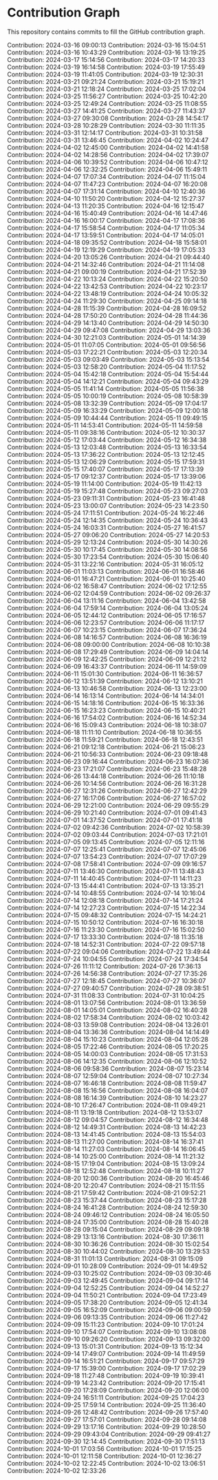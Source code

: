 # Contribution Graph

This repository contains commits to fill the GitHub contribution graph.

Contribution: 2024-03-16 09:00:13
Contribution: 2024-03-16 15:04:51
Contribution: 2024-03-16 10:43:29
Contribution: 2024-03-16 13:19:25
Contribution: 2024-03-17 15:14:56
Contribution: 2024-03-17 14:20:33
Contribution: 2024-03-19 16:14:58
Contribution: 2024-03-19 17:55:49
Contribution: 2024-03-19 11:41:05
Contribution: 2024-03-19 12:30:31
Contribution: 2024-03-21 09:21:24
Contribution: 2024-03-21 15:19:21
Contribution: 2024-03-21 12:18:24
Contribution: 2024-03-25 17:02:04
Contribution: 2024-03-25 11:56:27
Contribution: 2024-03-25 10:42:20
Contribution: 2024-03-25 12:49:24
Contribution: 2024-03-25 11:08:55
Contribution: 2024-03-27 14:41:25
Contribution: 2024-03-27 11:43:37
Contribution: 2024-03-27 09:30:08
Contribution: 2024-03-28 14:54:17
Contribution: 2024-03-28 10:28:29
Contribution: 2024-03-30 11:11:35
Contribution: 2024-03-31 12:14:17
Contribution: 2024-03-31 10:31:58
Contribution: 2024-03-31 13:46:45
Contribution: 2024-04-02 10:24:47
Contribution: 2024-04-02 12:45:00
Contribution: 2024-04-02 14:41:58
Contribution: 2024-04-02 14:28:56
Contribution: 2024-04-02 17:39:07
Contribution: 2024-04-06 10:39:52
Contribution: 2024-04-06 10:47:12
Contribution: 2024-04-06 12:32:25
Contribution: 2024-04-06 15:49:11
Contribution: 2024-04-07 17:07:34
Contribution: 2024-04-07 11:15:04
Contribution: 2024-04-07 11:47:23
Contribution: 2024-04-07 16:20:08
Contribution: 2024-04-07 17:31:14
Contribution: 2024-04-10 12:40:36
Contribution: 2024-04-10 11:50:20
Contribution: 2024-04-12 15:27:37
Contribution: 2024-04-13 11:20:35
Contribution: 2024-04-16 12:15:47
Contribution: 2024-04-16 15:40:49
Contribution: 2024-04-16 14:47:46
Contribution: 2024-04-16 16:00:17
Contribution: 2024-04-17 17:08:36
Contribution: 2024-04-17 15:58:54
Contribution: 2024-04-17 11:05:34
Contribution: 2024-04-17 13:59:51
Contribution: 2024-04-17 14:05:01
Contribution: 2024-04-18 09:35:52
Contribution: 2024-04-18 15:58:01
Contribution: 2024-04-19 12:19:29
Contribution: 2024-04-19 17:05:33
Contribution: 2024-04-20 13:05:26
Contribution: 2024-04-21 09:44:40
Contribution: 2024-04-21 14:32:46
Contribution: 2024-04-21 11:14:08
Contribution: 2024-04-21 09:00:19
Contribution: 2024-04-21 17:52:39
Contribution: 2024-04-22 10:13:24
Contribution: 2024-04-22 15:20:50
Contribution: 2024-04-22 13:42:53
Contribution: 2024-04-22 10:23:17
Contribution: 2024-04-22 13:48:19
Contribution: 2024-04-24 10:05:32
Contribution: 2024-04-24 11:29:30
Contribution: 2024-04-25 09:14:18
Contribution: 2024-04-28 11:15:39
Contribution: 2024-04-28 16:09:52
Contribution: 2024-04-28 17:50:20
Contribution: 2024-04-28 11:44:36
Contribution: 2024-04-29 14:13:40
Contribution: 2024-04-29 14:50:30
Contribution: 2024-04-29 09:47:08
Contribution: 2024-04-29 13:03:36
Contribution: 2024-04-30 12:21:03
Contribution: 2024-05-01 14:14:39
Contribution: 2024-05-01 11:07:05
Contribution: 2024-05-01 09:56:56
Contribution: 2024-05-03 17:22:21
Contribution: 2024-05-03 12:20:34
Contribution: 2024-05-03 09:03:49
Contribution: 2024-05-03 15:13:54
Contribution: 2024-05-03 12:58:20
Contribution: 2024-05-04 11:17:52
Contribution: 2024-05-04 15:42:18
Contribution: 2024-05-04 15:54:44
Contribution: 2024-05-04 14:12:21
Contribution: 2024-05-04 09:43:29
Contribution: 2024-05-05 11:41:14
Contribution: 2024-05-05 11:56:38
Contribution: 2024-05-05 10:00:19
Contribution: 2024-05-08 10:58:39
Contribution: 2024-05-08 13:32:39
Contribution: 2024-05-09 17:04:17
Contribution: 2024-05-09 16:33:29
Contribution: 2024-05-09 12:00:18
Contribution: 2024-05-09 10:44:44
Contribution: 2024-05-11 09:49:15
Contribution: 2024-05-11 14:53:41
Contribution: 2024-05-11 14:59:58
Contribution: 2024-05-11 09:38:16
Contribution: 2024-05-12 10:30:37
Contribution: 2024-05-12 17:03:44
Contribution: 2024-05-12 16:34:38
Contribution: 2024-05-13 12:03:48
Contribution: 2024-05-13 16:33:54
Contribution: 2024-05-13 17:36:22
Contribution: 2024-05-13 12:12:45
Contribution: 2024-05-13 12:06:29
Contribution: 2024-05-15 17:59:31
Contribution: 2024-05-15 17:40:07
Contribution: 2024-05-17 17:13:39
Contribution: 2024-05-17 09:12:37
Contribution: 2024-05-17 13:39:06
Contribution: 2024-05-19 11:14:00
Contribution: 2024-05-19 11:42:13
Contribution: 2024-05-19 15:27:48
Contribution: 2024-05-23 09:27:03
Contribution: 2024-05-23 09:11:31
Contribution: 2024-05-23 16:41:48
Contribution: 2024-05-23 13:00:07
Contribution: 2024-05-23 14:23:50
Contribution: 2024-05-24 17:11:51
Contribution: 2024-05-24 16:22:46
Contribution: 2024-05-24 12:14:35
Contribution: 2024-05-24 10:36:43
Contribution: 2024-05-24 16:03:31
Contribution: 2024-05-27 16:41:57
Contribution: 2024-05-27 09:06:20
Contribution: 2024-05-27 14:20:53
Contribution: 2024-05-29 12:13:24
Contribution: 2024-05-30 14:30:26
Contribution: 2024-05-30 10:17:45
Contribution: 2024-05-30 14:08:56
Contribution: 2024-05-30 17:23:54
Contribution: 2024-05-30 15:06:40
Contribution: 2024-05-31 13:22:16
Contribution: 2024-05-31 16:05:12
Contribution: 2024-06-01 11:03:13
Contribution: 2024-06-01 16:58:46
Contribution: 2024-06-01 16:47:21
Contribution: 2024-06-01 10:25:40
Contribution: 2024-06-02 16:58:47
Contribution: 2024-06-02 17:12:55
Contribution: 2024-06-02 12:04:59
Contribution: 2024-06-02 09:26:37
Contribution: 2024-06-04 13:11:16
Contribution: 2024-06-04 13:42:58
Contribution: 2024-06-04 17:59:14
Contribution: 2024-06-04 13:05:24
Contribution: 2024-06-05 12:44:12
Contribution: 2024-06-05 17:16:57
Contribution: 2024-06-06 12:23:57
Contribution: 2024-06-06 11:17:17
Contribution: 2024-06-07 10:23:15
Contribution: 2024-06-07 17:36:24
Contribution: 2024-06-08 14:16:57
Contribution: 2024-06-08 16:36:19
Contribution: 2024-06-08 09:00:00
Contribution: 2024-06-08 10:10:38
Contribution: 2024-06-08 17:29:49
Contribution: 2024-06-09 14:04:14
Contribution: 2024-06-09 12:42:25
Contribution: 2024-06-09 12:21:12
Contribution: 2024-06-09 16:43:37
Contribution: 2024-06-11 14:59:09
Contribution: 2024-06-11 15:01:30
Contribution: 2024-06-11 16:36:57
Contribution: 2024-06-12 13:51:39
Contribution: 2024-06-12 13:10:21
Contribution: 2024-06-13 10:46:58
Contribution: 2024-06-13 12:23:00
Contribution: 2024-06-14 16:13:14
Contribution: 2024-06-14 14:34:01
Contribution: 2024-06-15 14:18:16
Contribution: 2024-06-15 16:33:36
Contribution: 2024-06-15 16:23:23
Contribution: 2024-06-15 10:40:21
Contribution: 2024-06-16 17:54:02
Contribution: 2024-06-16 14:52:34
Contribution: 2024-06-16 15:09:43
Contribution: 2024-06-18 10:38:07
Contribution: 2024-06-18 11:11:10
Contribution: 2024-06-18 10:36:55
Contribution: 2024-06-18 11:59:21
Contribution: 2024-06-18 12:43:51
Contribution: 2024-06-21 09:12:18
Contribution: 2024-06-21 15:06:23
Contribution: 2024-06-21 10:56:33
Contribution: 2024-06-23 09:18:48
Contribution: 2024-06-23 09:16:44
Contribution: 2024-06-23 16:07:36
Contribution: 2024-06-23 17:21:07
Contribution: 2024-06-23 15:48:28
Contribution: 2024-06-26 13:44:18
Contribution: 2024-06-26 11:10:18
Contribution: 2024-06-26 10:14:56
Contribution: 2024-06-26 16:31:28
Contribution: 2024-06-27 12:31:26
Contribution: 2024-06-27 12:42:29
Contribution: 2024-06-27 16:17:06
Contribution: 2024-06-27 16:57:02
Contribution: 2024-06-29 12:21:00
Contribution: 2024-06-29 09:55:29
Contribution: 2024-06-29 10:21:40
Contribution: 2024-07-01 09:41:43
Contribution: 2024-07-01 14:37:52
Contribution: 2024-07-01 17:41:18
Contribution: 2024-07-02 09:42:36
Contribution: 2024-07-02 10:58:39
Contribution: 2024-07-02 09:03:44
Contribution: 2024-07-03 17:21:01
Contribution: 2024-07-05 09:13:45
Contribution: 2024-07-05 12:11:16
Contribution: 2024-07-07 12:25:41
Contribution: 2024-07-07 12:45:06
Contribution: 2024-07-07 13:54:23
Contribution: 2024-07-07 17:07:29
Contribution: 2024-07-08 17:58:41
Contribution: 2024-07-09 09:16:57
Contribution: 2024-07-11 13:46:30
Contribution: 2024-07-11 13:48:43
Contribution: 2024-07-11 14:40:45
Contribution: 2024-07-11 14:11:23
Contribution: 2024-07-13 15:44:41
Contribution: 2024-07-13 13:35:21
Contribution: 2024-07-14 10:48:55
Contribution: 2024-07-14 10:16:04
Contribution: 2024-07-14 12:08:18
Contribution: 2024-07-14 17:21:24
Contribution: 2024-07-14 12:27:23
Contribution: 2024-07-15 14:22:34
Contribution: 2024-07-15 09:48:32
Contribution: 2024-07-15 14:24:21
Contribution: 2024-07-15 10:50:12
Contribution: 2024-07-16 16:30:18
Contribution: 2024-07-16 11:23:30
Contribution: 2024-07-16 15:02:50
Contribution: 2024-07-17 13:33:30
Contribution: 2024-07-18 11:35:18
Contribution: 2024-07-18 14:52:31
Contribution: 2024-07-22 09:57:18
Contribution: 2024-07-22 09:04:06
Contribution: 2024-07-22 13:49:44
Contribution: 2024-07-24 10:04:55
Contribution: 2024-07-24 17:34:54
Contribution: 2024-07-26 11:11:12
Contribution: 2024-07-26 17:36:13
Contribution: 2024-07-26 14:56:38
Contribution: 2024-07-27 17:35:26
Contribution: 2024-07-27 12:18:45
Contribution: 2024-07-27 10:36:07
Contribution: 2024-07-27 09:40:57
Contribution: 2024-07-28 09:38:51
Contribution: 2024-07-31 11:08:33
Contribution: 2024-07-31 10:04:25
Contribution: 2024-08-01 13:07:56
Contribution: 2024-08-01 13:36:59
Contribution: 2024-08-01 14:05:01
Contribution: 2024-08-02 16:40:28
Contribution: 2024-08-02 17:58:34
Contribution: 2024-08-02 10:03:42
Contribution: 2024-08-03 13:59:08
Contribution: 2024-08-04 13:26:01
Contribution: 2024-08-04 13:36:36
Contribution: 2024-08-04 14:14:49
Contribution: 2024-08-04 15:10:23
Contribution: 2024-08-04 12:05:28
Contribution: 2024-08-05 17:22:46
Contribution: 2024-08-05 17:20:25
Contribution: 2024-08-05 14:00:03
Contribution: 2024-08-05 17:31:53
Contribution: 2024-08-06 14:12:35
Contribution: 2024-08-06 12:10:52
Contribution: 2024-08-06 09:58:36
Contribution: 2024-08-07 15:23:14
Contribution: 2024-08-07 12:59:04
Contribution: 2024-08-07 10:27:34
Contribution: 2024-08-07 16:46:18
Contribution: 2024-08-08 11:59:47
Contribution: 2024-08-08 15:16:56
Contribution: 2024-08-08 16:04:07
Contribution: 2024-08-08 16:14:39
Contribution: 2024-08-10 14:23:27
Contribution: 2024-08-10 17:26:47
Contribution: 2024-08-11 09:49:21
Contribution: 2024-08-11 13:19:18
Contribution: 2024-08-12 13:53:07
Contribution: 2024-08-12 09:04:57
Contribution: 2024-08-12 16:34:48
Contribution: 2024-08-12 14:49:31
Contribution: 2024-08-13 14:42:23
Contribution: 2024-08-13 14:41:45
Contribution: 2024-08-13 15:54:03
Contribution: 2024-08-13 11:27:00
Contribution: 2024-08-14 16:37:41
Contribution: 2024-08-14 11:27:03
Contribution: 2024-08-14 16:06:45
Contribution: 2024-08-14 10:25:00
Contribution: 2024-08-14 11:21:32
Contribution: 2024-08-15 17:19:04
Contribution: 2024-08-15 13:09:24
Contribution: 2024-08-18 12:52:48
Contribution: 2024-08-18 10:11:27
Contribution: 2024-08-20 12:00:36
Contribution: 2024-08-20 16:45:46
Contribution: 2024-08-20 12:20:47
Contribution: 2024-08-21 15:11:55
Contribution: 2024-08-21 17:59:42
Contribution: 2024-08-21 09:52:21
Contribution: 2024-08-23 15:37:44
Contribution: 2024-08-23 15:17:28
Contribution: 2024-08-24 16:41:28
Contribution: 2024-08-24 12:59:30
Contribution: 2024-08-24 09:46:12
Contribution: 2024-08-24 16:05:50
Contribution: 2024-08-24 17:35:00
Contribution: 2024-08-28 15:40:28
Contribution: 2024-08-28 09:15:04
Contribution: 2024-08-29 09:09:18
Contribution: 2024-08-29 13:13:16
Contribution: 2024-08-30 17:36:11
Contribution: 2024-08-30 10:36:26
Contribution: 2024-08-30 15:02:54
Contribution: 2024-08-30 10:44:02
Contribution: 2024-08-30 13:29:53
Contribution: 2024-08-31 11:01:13
Contribution: 2024-08-31 09:15:09
Contribution: 2024-09-01 10:28:09
Contribution: 2024-09-01 14:49:52
Contribution: 2024-09-03 10:25:02
Contribution: 2024-09-03 09:30:46
Contribution: 2024-09-03 12:49:45
Contribution: 2024-09-04 09:17:14
Contribution: 2024-09-04 12:52:25
Contribution: 2024-09-04 14:52:27
Contribution: 2024-09-04 11:50:21
Contribution: 2024-09-04 17:23:49
Contribution: 2024-09-05 17:38:20
Contribution: 2024-09-05 12:41:34
Contribution: 2024-09-05 16:52:09
Contribution: 2024-09-06 09:00:59
Contribution: 2024-09-06 09:13:35
Contribution: 2024-09-06 11:27:42
Contribution: 2024-09-09 15:11:23
Contribution: 2024-09-10 17:01:24
Contribution: 2024-09-10 17:54:07
Contribution: 2024-09-10 13:08:08
Contribution: 2024-09-10 09:26:20
Contribution: 2024-09-13 09:32:00
Contribution: 2024-09-13 15:01:31
Contribution: 2024-09-13 15:12:34
Contribution: 2024-09-14 17:49:07
Contribution: 2024-09-14 11:49:59
Contribution: 2024-09-14 16:51:21
Contribution: 2024-09-17 09:57:29
Contribution: 2024-09-17 15:39:00
Contribution: 2024-09-17 17:02:29
Contribution: 2024-09-18 11:27:48
Contribution: 2024-09-19 10:39:41
Contribution: 2024-09-19 14:23:42
Contribution: 2024-09-20 17:15:41
Contribution: 2024-09-20 17:28:09
Contribution: 2024-09-20 12:06:00
Contribution: 2024-09-24 16:51:11
Contribution: 2024-09-25 17:04:23
Contribution: 2024-09-25 17:59:14
Contribution: 2024-09-25 11:36:40
Contribution: 2024-09-26 12:48:42
Contribution: 2024-09-26 17:57:40
Contribution: 2024-09-27 17:57:01
Contribution: 2024-09-28 09:14:08
Contribution: 2024-09-29 13:17:16
Contribution: 2024-09-29 10:28:50
Contribution: 2024-09-29 09:43:04
Contribution: 2024-09-29 09:41:27
Contribution: 2024-09-30 12:14:45
Contribution: 2024-09-30 17:51:13
Contribution: 2024-10-01 17:03:56
Contribution: 2024-10-01 17:15:25
Contribution: 2024-10-01 12:11:58
Contribution: 2024-10-01 12:36:27
Contribution: 2024-10-02 12:22:45
Contribution: 2024-10-02 13:06:51
Contribution: 2024-10-02 12:33:26